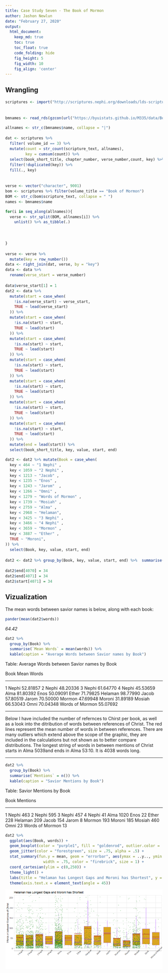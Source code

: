 ```yaml
---
title: Case Study Seven - The Book of Mormon
author: Jashon Newlun
date: "February 27, 2020"
output:
  html_document:  
    keep_md: true
    toc: true
    toc_float: true
    code_folding: hide
    fig_height: 5
    fig_width: 10
    fig_align: 'center'
---
```







## Wrangling


```r
scriptures <- import("http://scriptures.nephi.org/downloads/lds-scriptures.csv.zip")


bmnames <- read_rds(gzcon(url("https://byuistats.github.io/M335/data/BoM_SaviorNames.rds")))
```




```r
allnames <- str_c(bmnames$name, collapse = "|")

dat <- scriptures %>% 
  filter( volume_id == 3) %>% 
  mutate(count = str_count(scripture_text, allnames),
         key = cumsum(count)) %>% 
  select(book_short_title, chapter_number, verse_number,count, key) %>% 
  filter(!duplicated(key)) %>% 
  fill(., key)


verse <- vector("character", 9001)
bom <- scriptures %>% filter(volume_title == "Book of Mormon")
BOM <- str_c(bom$scripture_text, collapse = " ")
names <- bmnames$name
```



```r
for(i in seq_along(allnames)){
  verse <- str_split(BOM, allnames[i]) %>% 
    unlist() %>% as_tibble(.)
  
  
  
}  

verse <- verse %>% 
  mutate(key = row_number())
data <- right_join(dat, verse, by = "key")
data <- data %>% 
  rename(verse_start = verse_number)

data$verse_start[1] = 1
dat2 <- data %>% 
  mutate(start = case_when(
    !is.na(verse_start) ~ verse_start,
    TRUE ~ lead(verse_start)
  )) %>% 
  mutate(start = case_when(
    !is.na(start) ~ start,
    TRUE ~ lead(start)
  )) %>% 
  mutate(start = case_when(
    !is.na(start) ~ start,
    TRUE ~ lead(start)
  )) %>% 
  mutate(start = case_when(
    !is.na(start) ~ start,
    TRUE ~ lead(start)
  )) %>%
  mutate(start = case_when(
    !is.na(start) ~ start,
    TRUE ~ lead(start)
  )) %>%
  mutate(start = case_when(
    !is.na(start) ~ start,
    TRUE ~ lead(start)
  )) %>%
  mutate(start = case_when(
    !is.na(start) ~ start,
    TRUE ~ lead(start)
  )) %>%
  mutate(end = lead(start)) %>% 
  select(book_short_title, key, value, start, end)
```



```r
dat2 <- dat2 %>% mutate(Book = case_when(
  key < 464 ~ "1 Nephi" ,
  key < 1059 ~ "2 Nephi" ,
  key < 1213 ~ "Jacob" ,
  key < 1235 ~ "Enos" ,
  key < 1243 ~ "Jarom"  ,
  key < 1266 ~ "Omni" ,
  key < 1279 ~ "Words of Mormon" ,
  key < 1739 ~ "Mosiah" ,
  key < 2759 ~ "Alma" ,
  key < 2968 ~ "Helaman",
  key < 3425 ~ "3 Nephi" ,
  key < 3466 ~ "4 Nephi" ,
  key < 3659 ~ "Mormon" ,
  key < 3887 ~ "Ether" ,
  TRUE ~ "Moroni",
)) %>% 
  select(Book, key, value, start, end)

dat2 <- dat2 %>% group_by(Book, key, value, start, end) %>%  summarise(words = stri_stats_latex(value)["Words"])

dat2$end[4070] = 34
dat2$end[4071] = 34
dat2$start[4071] = 34
```

## Vizualization

The mean words between savior names is below, along with each book:


```r
pander(mean(dat2$words))
```

_64.42_

```r
dat2 %>% 
  group_by(Book) %>% 
  summarise(`Mean Words` = mean(words)) %>% 
  kable(caption = "Average Words between Savior names by Book")
```



Table: Average Words between Savior names by Book

Book               Mean Words
----------------  -----------
1 Nephi              52.81857
2 Nephi              48.20336
3 Nephi              61.64770
4 Nephi              45.53659
Alma                 81.80392
Enos                 50.09091
Ether                71.79825
Helaman              98.77990
Jacob                57.80519
Jarom                70.50000
Mormon               47.69948
Moroni               31.89189
Mosiah               66.53043
Omni                 70.04348
Words of Mormon      55.07692

-----

Below I have included the number of refernces to Chirst per book, as well as a look into the ditribution of words between references of Christ. The red lines represent the mean number of words in between references. There are many outliers which extend above the scope of the graphic, they are included in the calculations but not shown as to better compare distributions. The longest string of words in between mentions of Christ starts in Alma 5039and ends in Alma 53:10. It is 4038 words long.

----


```r
dat2 %>% 
  group_by(Book) %>% 
  summarise(`Mentions` = n()) %>% 
  kable(caption = "Savior Mentions by Book")
```



Table: Savior Mentions by Book

Book               Mentions
----------------  ---------
1 Nephi                 463
2 Nephi                 595
3 Nephi                 457
4 Nephi                  41
Alma                   1020
Enos                     22
Ether                   228
Helaman                 209
Jacob                   154
Jarom                     8
Mormon                  193
Moroni                  185
Mosiah                  460
Omni                     23
Words of Mormon          13

```r
dat2 %>% 
  ggplot(aes(Book, words)) +
  geom_boxplot(color = "purple1", fill = "goldenrod", outlier.color = .0001) +
  geom_jitter(color = "forestgreen", size = .75, alpha = .5) +
  stat_summary(fun.y = mean, geom = "errorbar", aes(ymax = ..y.., ymin = ..y..),
                 width = .75, color = "firebrick", size = 1) +
  coord_cartesian(ylim = c(0,250)) +
  theme_light() +
  labs(title = "Helaman has Longest Gaps and Moroni has Shortest", y = "Words in between Mentions of Christ", x = "") +
  theme(axis.text.x = element_text(angle = 45))
```

![](CS7_files/figure-html/unnamed-chunk-7-1.png)<!-- -->



